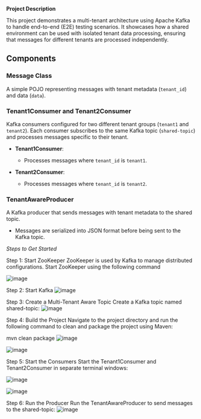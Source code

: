 
**Project Description**

This project demonstrates a multi-tenant architecture using Apache Kafka to handle end-to-end (E2E) testing scenarios. It showcases how a shared environment can be used with isolated tenant data processing, ensuring that messages for different tenants are processed independently.

## Components

### **Message Class**

A simple POJO representing messages with tenant metadata (`tenant_id`) and data (`data`). 


### **Tenant1Consumer and Tenant2Consumer**

Kafka consumers configured for two different tenant groups (`tenant1` and `tenant2`). Each consumer subscribes to the same Kafka topic (`shared-topic`) and processes messages specific to their tenant.

- **Tenant1Consumer**: 
  - Processes messages where `tenant_id` is `tenant1`.

- **Tenant2Consumer**:
  - Processes messages where `tenant_id` is `tenant2`.

### **TenantAwareProducer**

A Kafka producer that sends messages with tenant metadata to the shared topic.
  - Messages are serialized into JSON format before being sent to the Kafka topic.



*Steps to Get Started*

Step 1: Start ZooKeeper
ZooKeeper is used by Kafka to manage distributed configurations. Start ZooKeeper using the following command

![image](https://github.com/user-attachments/assets/f1c5c1fb-a48e-41f5-9e39-b39225fdfe5c)


Step 2: Start Kafka
![image](https://github.com/user-attachments/assets/cd75d8e4-daea-478b-a1dd-319c7237dba0)



Step 3: Create a Multi-Tenant Aware Topic
Create a Kafka topic named shared-topic:
![image](https://github.com/user-attachments/assets/3e447f3e-843e-43e7-bb38-6a72c4fd92dd)


Step 4: Build the Project
Navigate to the project directory and run the following command to clean and package the project using Maven:

mvn clean package
![image](https://github.com/user-attachments/assets/7cc9b688-a72b-42aa-8eab-f284b694c26f)

![image](https://github.com/user-attachments/assets/2f57ee48-0906-4b02-bf42-bbe8b76f88c2)


Step 5: Start the Consumers
Start the Tenant1Consumer and Tenant2Consumer in separate terminal windows:

![image](https://github.com/user-attachments/assets/393e0e86-a6d0-44fe-968e-9461830c17d6)

![image](https://github.com/user-attachments/assets/1f127070-ca05-4d56-91d3-c4d6df5cac1b)


Step 6: Run the Producer
Run the TenantAwareProducer to send messages to the shared-topic:
![image](https://github.com/user-attachments/assets/b027fd27-6414-413e-add0-62e680aadf95)
